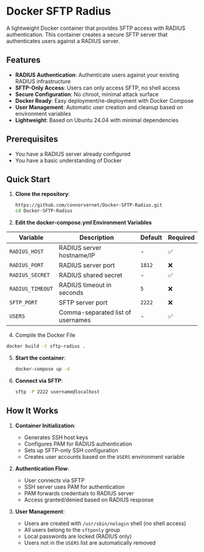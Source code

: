 # Docker SFTP Radius

A lightweight Docker container that provides SFTP access with RADIUS authentication. This container creates a secure SFTP server that authenticates users against a RADIUS server.

## Features

- **RADIUS Authentication**: Authenticate users against your existing RADIUS infrastructure
- **SFTP-Only Access**: Users can only access SFTP, no shell access
- **Secure Configuration**: No chroot, minimal attack surface
- **Docker Ready**: Easy deployment/re-deployment with Docker Compose
- **User Management**: Automatic user creation and cleanup based on environment variables
- **Lightweight**: Based on Ubuntu 24.04 with minimal dependencies

## Prerequisites

- You have a RADIUS server already configured
- You have a basic understanding of Docker

## Quick Start

1. **Clone the repository**:

   ```bash
   https://github.com/connorvernet/Docker-SFTP-Radius.git
   cd Docker-SFTP-Radius
   ```
2. **Edit the docker-compose.yml Environment Variables**
   
| Variable | Description | Default | Required |
|----------|-------------|---------|----------|
| `RADIUS_HOST` | RADIUS server hostname/IP | - | ✅ |
| `RADIUS_PORT` | RADIUS server port | `1812` | ❌ |
| `RADIUS_SECRET` | RADIUS shared secret | - | ✅ |
| `RADIUS_TIMEOUT` | RADIUS timeout in seconds | `5` | ❌ |
| `SFTP_PORT` | SFTP server port | `2222` | ❌ |
| `USERS` | Comma-separated list of usernames | - | ✅ |


4. Compile the Docker File
```bash
docker build -t sftp-radius .
```

5. **Start the container**:
   ```bash
   docker-compose up -d
   ```

6. **Connect via SFTP**:
   ```bash
   sftp -P 2222 username@localhost
   ```

## How It Works

1. **Container Initialization**:
   - Generates SSH host keys
   - Configures PAM for RADIUS authentication
   - Sets up SFTP-only SSH configuration
   - Creates user accounts based on the `USERS` environment variable

2. **Authentication Flow**:
   - User connects via SFTP
   - SSH server uses PAM for authentication
   - PAM forwards credentials to RADIUS server
   - Access granted/denied based on RADIUS response

3. **User Management**:
   - Users are created with `/usr/sbin/nologin` shell (no shell access)
   - All users belong to the `sftponly` group
   - Local passwords are locked (RADIUS only)
   - Users not in the `USERS` list are automatically removed

